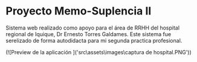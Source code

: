 # Proyecto Memo-Suplencia II

Sistema web realizado como apoyo para el área de RRHH del hospital regional de Iquique, Dr Ernesto Torres Galdames. Este sistema fue serelizado de forma autodidacta para mi segunda practica profesional.

(![Preview de la aplicación ]('src\assets\images\captura de hospital.PNG'))

